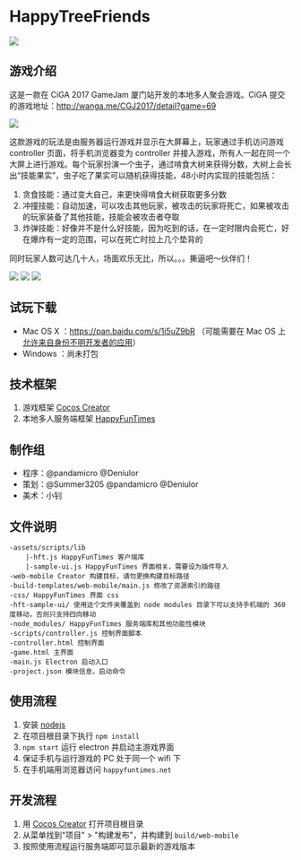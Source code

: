 # HappyTreeFriends

![](CiGA_logo.png)

## 游戏介绍

这是一款在 CiGA 2017 GameJam 厦门站开发的本地多人聚会游戏。CiGA 提交的游戏地址：http://wanga.me/CGJ2017/detail?game=69

![](HappyTreeFriends.jpg)

这款游戏的玩法是由服务器运行游戏并显示在大屏幕上，玩家通过手机访问游戏 controller 页面，将手机浏览器变为 controller 并接入游戏，所有人一起在同一个大屏上进行游戏。每个玩家扮演一个虫子，通过啃食大树来获得分数，大树上会长出“技能果实”，虫子吃了果实可以随机获得技能，48小时内实现的技能包括：

1. 贪食技能：通过变大自己，来更快得啃食大树获取更多分数
2. 冲撞技能：自动加速，可以攻击其他玩家，被攻击的玩家将死亡，如果被攻击的玩家装备了其他技能，技能会被攻击者夺取
3. 炸弹技能：好像并不是什么好技能，因为吃到的话，在一定时限内会死亡，好在爆炸有一定的范围，可以在死亡时拉上几个垫背的

同时玩家人数可达几十人，场面欢乐无比，所以。。。撕逼吧～伙伴们！

![](./screenshot/screen-shot-4.png)
![](./screenshot/show1.jpg)
![](./screenshot/show2.jpg)

## 试玩下载

- Mac OS X ：https://pan.baidu.com/s/1i5uZ9bR （可能需要在 Mac OS 上[允许来自身份不明开发者的应用](https://support.apple.com/kb/PH25088?locale=zh_CN&viewlocale=zh_CN)）
- Windows ：尚未打包

## 技术框架

1. 游戏框架 [Cocos Creator](http://www.cocos.com/creator)
2. 本地多人服务端框架 [HappyFunTimes](http://docs.happyfuntimes.net/)

## 制作组

- 程序：@pandamicro @Deniulor
- 策划：@Summer3205 @pandamicro @Deniulor
- 美术：小钊

## 文件说明

```
-assets/scripts/lib
    |-hft.js HappyFunTimes 客户端库
    |-sample-ui.js HappyFunTimes 界面相关，需要设为插件导入
-web-mobile Creator 构建目标，请勿更换构建目标路径
-build-templates/web-mobile/main.js 修改了资源索引的路径
-css/ HappyFunTimes 界面 css
-hft-sample-ui/ 使用这个文件夹覆盖到 node modules 目录下可以支持手机端的 360 度移动，否则只支持四向移动
-node_modules/ HappyFunTimes 服务端库和其他功能性模块
-scripts/controller.js 控制界面脚本
-controller.html 控制界面
-game.html 主界面
-main.js Electron 启动入口
-project.json 模块信息，启动命令
```

## 使用流程

1. 安装 [nodejs](https://nodejs.org/)
2. 在项目根目录下执行 `npm install`
3. `npm start` 运行 electron 并启动主游戏界面
4. 保证手机与运行游戏的 PC 处于同一个 wifi 下
4. 在手机端用浏览器访问 `happyfuntimes.net`

## 开发流程

1. 用 [Cocos Creator](http://www.cocos.com/creator) 打开项目根目录
2. 从菜单找到"项目" > "构建发布"，并构建到 `build/web-mobile`
3. 按照使用流程运行服务端即可显示最新的游戏版本